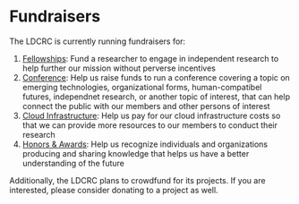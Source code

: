 # Fundraisers
The LDCRC is currently running fundraisers for:

1. [Fellowships](https://www.every.org/ledgerback-digital-commons-research-cooperative/f/fellowship-funding): Fund a researcher to engage in independent research to help further our mission without perverse incentives
2. [Conference](https://www.every.org/ledgerback-digital-commons-research-cooperative/f/conference): Help us raise funds to run a conference covering a topic on emerging technologies, organizational forms, human-compatibel futures, independnet research, or another topic of interest, that can help connect the public with our members and other persons of interest
3. [Cloud Infrastructure](https://www.every.org/ledgerback-digital-commons-research-cooperative/f/cloud-infrastructure): Help us pay for our cloud infrastructure costs so that we can provide more resources to our members to conduct their research
4. [Honors & Awards](https://www.every.org/ledgerback-digital-commons-research-cooperative/f/honors-awards): Help us recognize individuals and organizations producing and sharing knowledge that helps us have a better understanding of the future

Additionally, the LDCRC plans to crowdfund for its projects. If you are interested, please consider donating to a project as well.